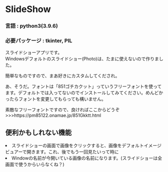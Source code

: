 # SlideShow
<h3>言語 : python3(3.9.6)</h3>
<h3>必要パッケージ : tkinter, PIL</h3>
<p>スライドショーアプリです。<br>Windowsデフォルトのスライドショー(Photo)は、たまに使えないので作りました。</p>
<p>簡単なものですので、まあ好きにカスタムしてくだされ。</p>
<p>あ、そうだ。フォントは「851ゴチカクット」っていうフリーフォントを使ってます。デフォルトでは入ってないのでインストールしてみてください。めんどかったらフォントを変更してもらっても構いません。</p>
<p>素敵なフリーフォントですので、良ければここからどうぞ>>>https://pm85122.onamae.jp/851Gkktt.html</p>


<h2>便利かもしれない機能</h2>
<li>スライドショーの画面で画像をクリックすると、画像をデフォルトイメージビュアーで開きます。これ、後でもう一回見たいって時に</li>
<li>Windowの名前が今開いている画像の名前になります。(スライドショーは全画面で使うからいらなくね？)</li>
